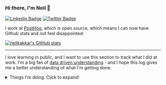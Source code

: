 ### Hi there, I'm Neil 👋

[![Linkedin Badge](https://img.shields.io/badge/Neil--Kakkar-0077b5?style=flat-square&logo=Linkedin&logoColor=white&labelColor=0077b5&link=https://www.linkedin.com/in/neilkakkar/)](https://www.linkedin.com/in/neilkakkar/)
[![Twitter Badge](https://img.shields.io/badge/-@neilkakkar-1ca0f1?style=flat-square&labelColor=1ca0f1&logo=twitter&logoColor=white&link=https://twitter.com/neilkakkar)](https://twitter.com/neilkakkar)

I work at [PostHog](https://github.com/PostHog/posthog), which is open source, which means I can now have Github stats and not feel disappointed:

[![neilkakkar's GitHub stats](https://github-readme-stats.vercel.app/api?username=neilkakkar&show_icons=true&include_all_commits=true)](https://github.com/neilkakkar)

---

<!--
**neilkakkar/neilkakkar** is a ✨ _special_ ✨ repository because its `README.md` (this file) appears on your GitHub profile.

Here are some ideas to get you started:

- 🔭 I’m currently working on ...
- 🌱 I’m currently learning ...
- 👯 I’m looking to collaborate on ...
- 🤔 I’m looking for help with ...
- 💬 Ask me about ...
- 📫 How to reach me: ...
- 😄 Pronouns: ...
- ⚡ Fun fact: ...
-->

I love learning in public, and I want to use this section to track what I did at work. I'm a big fan of [data driven understanding](https://neilkakkar.com/the-human-log.html) - and I hope this log gives me a better understanding of what I'm getting done.

<details>
<summary>Things I'm doing: Click to expand!</summary>

## 4 February 2022

Automated Insights is the new hardd project, and I'm having a lot of fun remixing ideas: https://github.com/PostHog/posthog/issues/8261. OpenAI is amazing: what would've taken me days to setup 3 years ago now took 30 minutes. 🤯. This is great for quickly validating & discarding ideas.

## 28 January 2022

This month has been amazing. Experimentation looks great, has kicked off well, users (atleast the ones we interviewed) love most of it, and we launched it to everyone on Cloud this week!

This project is different from Correlation Analysis, in the sense that it takes longer for feedback to arrive: Users have to actually finish running their experiments to give feedback on the later-half of the product: the experience while running & on ending an experiment. So, decided to pause improvement work on this for now, setup metrics & docs, and wait for users to use it, listen in to feedback, and then decide how to solve the problems that come up.

Super happy with all that got done this month (it's a LOT, with lots of ...experimenting):

![image](https://user-images.githubusercontent.com/7115141/151827353-8a187ba8-5a9c-469a-9d6b-5a82ed427a30.png)


## 7 January 2022

We hit a slight snag with Experimentation: Most users were away during Christmas, which made it hard to schedule feedback calls, which made it hard to iterate quickly. I switched strategies a bit, and now focusing on building out things we definitely need for Experimentation to be successful, sans feedback. Would've loved to validate these, but eh. Will do it as intervews start pouring in.
   
Went on a 2 week break myself as well, which was refreshing.

## 3 December 2021

Aaaanndd I'm back with a new Project! This time, we're targeting experimentation: https://github.com/PostHog/posthog/issues/7418.

Just like last time, we want to get something working out this sprint. Ofcourse, I started with learning about what existing A/B test platforms do, building a model of why they do things that way, and then tweaking that model so it sits on top of PostHog's existing systems. That's what you see happen in the above thread^.

https://github.com/PostHog/posthog/issues/7462

## 26 November 2021

Support Hero time again. Probably not surprising, but this is becoming more intense: there's lots more people in Slack asking questions, which means I'm stretched thin, but oh, such a nice problem to have.

Guess which week was Support Hero: ![image](https://user-images.githubusercontent.com/7115141/144571971-0197913b-400f-4fe5-afb8-578f16c7b05c.png)


## 19 November 2021

After the huge project, it's vacation time! Need time to recharge - it was intense, too many open loops that kept me thinking about work after work.

## 29 October 2021

I shipped Quant Analysis! While last time was just the MVP, this time [we polished things up](https://github.com/PostHog/posthog/issues/6474), iterated on user feedback, and went back to them to see if they were happy (yes, they were). This was absolutely brilliant.

I used to think the most complicated part of building a product was the software engineering. Now I think it's figuring out what to build.

## 15 October 2021
   
Wow, what a sprint! I finally started implementation on the huge-ass Quantitative Analysis Project. What's unique about this project is that I'm leading one for the first time. It started off like this: https://github.com/PostHog/posthog/issues/5543

I was working closely with one other person, and we got an MVP out in week 1. This was faaaast! It allowed us to iterate quickly, gather feedback, and fix data issues quickly. With a product that depends on data being good, this was critical.

I wouldn't link specific PRs, because there were a shit-tonne

![image](https://user-images.githubusercontent.com/7115141/137518354-09ce7a51-bbd9-476a-ae62-13060d287699.png)

Interestingly, I spent a lot more time thinking about the problems to solve here, even after work (which didn't bode well for sleeping peacefully). At the same time, this allowed for some cool technical breakthroughs, where we could run correlations much quicker.

Finally, doing live user interviews was fun - getting feedback from actual users, reading between the lines, figuring out what they want, and then putting those ideas together was a fun challenge: https://github.com/PostHog/posthog/issues/6474. The next sprint is going to be scary ambitious.

## 1 October 2021

Two weeks of working on Paths. We shored up the API, and I finally got my hands on the frontend code. Kea is an amazing library to work with.

One very interesting problem: Validating Graph Edges on Paths: https://github.com/PostHog/posthog/issues/6041 (and linked PRs!)

- Connect Persons on a Path to an API request: https://github.com/PostHog/posthog/pull/6035, https://github.com/PostHog/posthog/pull/6070
- API additions: https://github.com/PostHog/posthog/pull/6124, https://github.com/PostHog/posthog/pull/6111, https://github.com/PostHog/posthog/pull/6052
- Query Optimisations: https://github.com/PostHog/posthog/pull/6125
- Random Frontend stuff: https://github.com/PostHog/posthog/pull/6175, 

## 17 September 2021

A (missed) Offsite, Support Hero, vacation to Mallorca <3

## 20 August 2021

I owned my first project! https://github.com/PostHog/posthog/issues/5543

Apart from thinking hard about this, the regular sprint continues. [Working on Paths](https://github.com/PostHog/posthog/issues/5545) - the new feature!

https://github.com/PostHog/posthog/pull/5646

This week's been pretty cool, because I'm finally doing more of the ground-up startupy stuff: thinking through things from scratch, building PoCs, gathering results, and then finally building the product.

## 13 August 2021

Final sprint for Funnels, got the vaccine, got sick afterwards, didn't do much, except this one big bug fix for funnel breakdowns: https://github.com/PostHog/posthog/pull/5655, https://github.com/PostHog/posthog/pull/5538

## 6 August 2021

Remember how Support Hero was a lot of fun? (Week of 21 May, 2021). Time for round 2. A lot less overwhelming, as I knew a lot more about things (but still not everything).

Random bug fixes: https://github.com/PostHog/posthog/pull/5486 etc. etc.
   
## 30 July 2021

More bug fixes, some tricky things to grasp, and finally dipped into other unknown areas. I follow a land-and-expand strategy: get really good at understanding one part of the system, then slowly expand from that "base" to understand rest of the system. This usually means that my work speed slows down, as I parse through all the new stuff.

A good way to do this is to pick up bugs at the edges of what you know. That's what I've been doing:
- Dashboard bug: https://github.com/PostHog/posthog/pull/5395 
- Caching bugs: https://github.com/PostHog/posthog/pull/5399
- Breakdown in funnels bug: mix of frontend and backend issues - https://github.com/PostHog/posthog/pull/5357
   
## 23 July 2021

Final sprint before Funnels meant lots of QA, lots of bugfixing, and lots of testing :) - I'm so tired now.

- Special Bugs: When your new technologies don't work like you'd expect: https://github.com/ClickHouse/ClickHouse/issues/26580, and patches for it: https://github.com/PostHog/posthog/pull/5283
- Bug fixes: https://github.com/PostHog/posthog/pull/5174, https://github.com/PostHog/posthog/pull/5277, https://github.com/PostHog/posthog/pull/5292, https://github.com/PostHog/posthog/pull/5308, https://github.com/PostHog/posthog/pull/5315, https://github.com/PostHog/posthog/pull/5316

## 16 July 2021
   
Lots of gathering requirements, getting to the bottom of new features we want to implement: https://github.com/PostHog/posthog/issues/5074 - and reminders to think from first principles.

- And then doing it: https://github.com/PostHog/posthog/pull/5104
- Some code rearchitectures that make future-work so much easier: https://github.com/PostHog/posthog/pull/5043
- Random bug fixes: https://github.com/PostHog/posthog/pull/5055
   
## 9 July 2021

Who knew playing around with SQL, and generating interesting queries could be so much fun? This week was more dakka: more add ons, more functionality to the basic funnel APIs. Some clever refactoring + testing mechanisms, that I enjoyed setting up

- Interesting test infra setup with Funnel Breakdowns - https://github.com/PostHog/posthog/pull/5043
- Refactoring to remove obsolete concepts - https://github.com/PostHog/posthog/pull/5037
- Bells and whistles - https://github.com/PostHog/posthog/pull/5024
- Random bug fixes: https://github.com/PostHog/posthog/pull/5055


## 2 July 2021

Some big funnel improvements

- Remember to create tests for backwards compatibility! - https://github.com/PostHog/posthog/pull/4946
- Unordered funnels, people, and more - https://github.com/PostHog/posthog/pull/4943, https://github.com/PostHog/posthog/pull/4890

## 25 June 2021

I was getting pretty comfortable with my role, and that seemed like the best time to switch teams 😂. Purely co-incidental, we shifted focus, and I've been writing wonderful SQL this week. Damn, this is SO MUCH FUN. This week (and hopefully the coming few weeks, really want to brush up on my querying skills). This has been very helpful: https://pgexercises.com/

- Some complex funnels: https://github.com/PostHog/posthog/pull/4868, https://github.com/PostHog/posthog/pull/4863
- When revisiting setting up, always update docs for whoever comes after you :) - https://github.com/PostHog/posthog.com/pull/1506

## 18 June 2021

Finishing up new processes for the Plugin Developer Experience, plus excellent docs.

- https://github.com/PostHog/posthog-plugin-starter-kit/pull/7, https://github.com/PostHog/posthog.com/pull/1467
- Fun bug fixes: https://github.com/PostHog/posthog/pull/4772
- Odds and ends: https://github.com/PostHog/posthog/pull/4755, https://github.com/PostHog/posthog.com/pull/1497

## 11 June 2021

Well, plugin installation is deprioritized for now. New focus: plugin development experience! Lots of time spent thinking about how the documentation should look like, what workflows should the code promote, and what feels confusing.

- Making the Plugin Development Experience nicer: https://github.com/PostHog/posthog.com/pull/1467, https://github.com/PostHog/posthog/pull/4688
- Wrangling with BigQuery: https://github.com/PostHog/bigquery-plugin/pull/9
   - Good Habit of mind - when things are hard to debug, write code to make it easier to debug similar issues in the future: https://github.com/PostHog/plugin-server/pull/465

## 4 June 2021

Thinking about a big project, and learning enough about the interacting systems to design a decent solution can be hard! Really looking forward to finishing the plugin installation step.

- Plugin Install Step: https://github.com/PostHog/plugin-server/issues/405, https://github.com/PostHog/plugin-server/pull/456
- Debugging S3 Queues: https://github.com/PostHog/plugin-server/pull/451

## 28 May 2021

Getting comfortable with the codebase, starting to focus on reviewing others' code. It's interesting to try and model how new changes would affect the existing code. Further, this helped uncover my blindspots - glad I started this earlier than later!

- Some interesting bug fixes: https://github.com/PostHog/posthog-js/pull/233, https://github.com/PostHog/posthog-js/pull/234
  - Accompanying blog post: 
- Random odds and ends: https://github.com/PostHog/plugin-server/pull/441, https://github.com/PostHog/plugin-server/pull/447, https://github.com/PostHog/posthog-js/pull/236


## 21 May 2021

I was Support Hero this week! It's... intense! Lots of user issues that I first have to learn about myself, and then solve. This took a surprisingly long amount of time, but was very worth it: it helped me see where actual users of PostHog get stuck.

- Built Plugin Capabilities: https://github.com/PostHog/plugin-server/pull/384, https://github.com/PostHog/posthog/pull/4371
  - This was my first big feature: involving touching a lot of things and understanding the system, so I could come up with a decent solution. Fun stuff!
- Support fixes: https://github.com/PostHog/posthog-python/pull/32

It's funny how this appears to be the least productive week so far, but I felt I got much more out of it, vs the past 2 weeks. I ought to do Support Hero more often than the usual schedule, if possible.

## 14 May 2021

- Disallow Plugins from changing the teamID: https://github.com/PostHog/plugin-server/pull/381
   - I messed up here a bit, forgot to take care of batch events (https://github.com/PostHog/plugin-server/pull/396)
- Add Sentry+Django integration to Python library: https://github.com/PostHog/posthog-python/pull/13
- Bug fixes: feature flag rollout %: https://github.com/PostHog/posthog-python/pull/30
- Random typos and fixes: https://github.com/PostHog/posthog/pull/4315, https://github.com/PostHog/posthog.com/pull/1335

## 7 May 2021

Week 1 at PostHog!

- Build a new plugin - the Downsampling Plugin: https://github.com/PostHog/downsampling-plugin/pull/1
- Add support for `$set` and `$set_once` to Python library: https://github.com/PostHog/posthog-python/pull/23
   - I messed up here a bit: https://github.com/PostHog/posthog-python/pull/28 - be moaar careful about tests that don't pass on local but pass on master
   - Interesting difference in workflow causing bugs: I didn't think of pulling master because I'm used to working off of forks, vs pre-existing branches
- Random typos and fixes: https://github.com/PostHog/posthog/pull/4220, https://github.com/PostHog/posthog.com/pull/1307, https://github.com/PostHog/posthog.com/pull/1316

</details>

